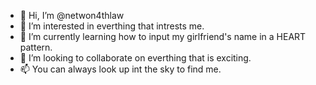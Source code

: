 - 👋 Hi, I’m @netwon4thlaw
- 👀 I’m interested in everthing that intrests me.
- 🌱 I’m currently learning how to input my girlfriend's name in a HEART pattern.
- 💞️ I’m looking to collaborate on everthing that is exciting.
- 📫 You can always look up int the sky to find me.

<!---
netwon4thlaw/netwon4thlaw is a ✨ special ✨ repository because its `README.md` (this file) appears on your GitHub profile.
You can click the Preview link to take a look at your changes.
--->
